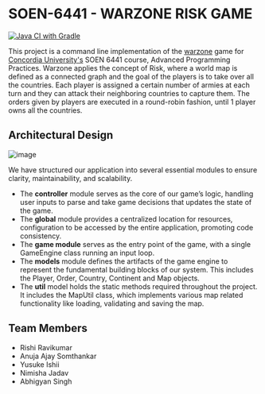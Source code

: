 # SOEN-6441 - WARZONE RISK GAME

[![Java CI with Gradle](https://github.com/RRK1000/SOEN-6441/actions/workflows/gradle-ci.yml/badge.svg?branch=main)](https://github.com/RRK1000/SOEN-6441/actions/workflows/gradle-ci.yml)

This project is a command line implementation of the [warzone](https://www.warzone.com/) game for [Concordia University's](https://www.concordia.ca/) SOEN 6441 course, Advanced Programming Practices.
Warzone applies the concept of Risk, where a world map is defined as a connected graph and the goal of the players is to take over all the countries. Each player is assigned a certain number of armies at each turn and they can attack their neighboring countries to capture them. The orders given by players are executed in a round-robin fashion, until 1 player owns all the countries. 

## Architectural Design 

![image](https://github.com/RRK1000/SOEN-6441/assets/38955457/0d6c3b1d-c2df-4603-9926-2314d2164f6d)

We have structured our application into several essential modules to ensure clarity, maintainability, and scalability.
- The **controller** module serves as the core of our game’s logic, handling user inputs to parse and take game decisions that updates the state of the game.
- The **global**  module provides a centralized location for resources, configuration  to be accessed by the entire application, promoting code consistency.
- The **game module** serves as the entry point of the game, with a single GameEngine class running an input loop.
- The  **models** module defines the artifacts of the game engine to represent the fundamental building blocks of our system. This includes the Player, Order, Country, Continent and Map objects.
- The **util** model holds the static methods required throughout the project. It includes the MapUtil class, which implements various map related functionality like loading, validating and saving the map.

## Team Members

- Rishi Ravikumar
- Anuja Ajay Somthankar
- Yusuke Ishii
- Nimisha Jadav
- Abhigyan Singh
  
